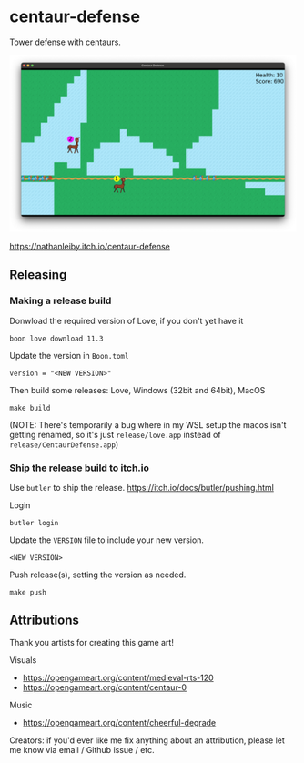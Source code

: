 # centaur-defense

Tower defense with centaurs.

![Screenshot](screenshot.png)

https://nathanleiby.itch.io/centaur-defense

## Releasing

### Making a release build

Donwload the required version of Love, if you don't yet have it

```
boon love download 11.3
```

Update the version in `Boon.toml`

```
version = "<NEW VERSION>"
```

Then build some releases: Love, Windows (32bit and 64bit), MacOS

```
make build
```

(NOTE: There's temporarily a bug where in my WSL setup the macos isn't getting renamed, so it's just `release/love.app` instead of `release/CentaurDefense.app`)

### Ship the release build to itch.io

Use `butler` to ship the release. https://itch.io/docs/butler/pushing.html

Login

```
butler login
```

Update the `VERSION` file to include your new version.

```
<NEW VERSION>
```

Push release(s), setting the version as needed.

```
make push
```


## Attributions

Thank you artists for creating this game art!

Visuals

- https://opengameart.org/content/medieval-rts-120
- https://opengameart.org/content/centaur-0

Music

- https://opengameart.org/content/cheerful-degrade

Creators: if you'd ever like me fix anything about an attribution, please let me know via email / Github issue / etc.
